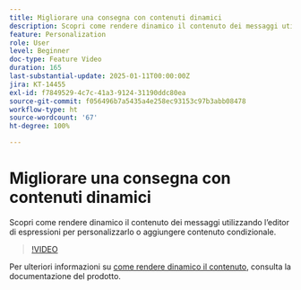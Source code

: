 ```yaml
---
title: Migliorare una consegna con contenuti dinamici
description: Scopri come rendere dinamico il contenuto dei messaggi utilizzando l’editor di espressioni per personalizzarlo o aggiungere contenuto condizionale.
feature: Personalization
role: User
level: Beginner
doc-type: Feature Video
duration: 165
last-substantial-update: 2025-01-11T00:00:00Z
jira: KT-14455
exl-id: f7849529-4c7c-41a3-9124-31190ddc80ea
source-git-commit: f056496b7a5435a4e258ec93153c97b3abb08478
workflow-type: ht
source-wordcount: '67'
ht-degree: 100%

---
```


# Migliorare una consegna con contenuti dinamici

Scopri come rendere dinamico il contenuto dei messaggi utilizzando l’editor di espressioni per personalizzarlo o aggiungere contenuto condizionale.

>[!VIDEO](https://video.tv.adobe.com/v/3425795/?learn=on&enablevpops)

Per ulteriori informazioni su [come rendere dinamico il contenuto](https://experienceleague.adobe.com/it/docs/campaign-web/v8/content/dynamic-content/gs-personalization), consulta la documentazione del prodotto.
